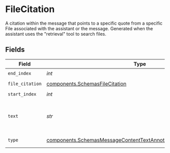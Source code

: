 # FileCitation

A citation within the message that points to a specific quote from a specific File associated with the assistant or the message. Generated when the assistant uses the "retrieval" tool to search files.


## Fields

| Field                                                                                                                                                      | Type                                                                                                                                                       | Required                                                                                                                                                   | Description                                                                                                                                                |
| ---------------------------------------------------------------------------------------------------------------------------------------------------------- | ---------------------------------------------------------------------------------------------------------------------------------------------------------- | ---------------------------------------------------------------------------------------------------------------------------------------------------------- | ---------------------------------------------------------------------------------------------------------------------------------------------------------- |
| `end_index`                                                                                                                                                | *int*                                                                                                                                                      | :heavy_check_mark:                                                                                                                                         | N/A                                                                                                                                                        |
| `file_citation`                                                                                                                                            | [components.SchemasFileCitation](../../models/shared/schemasfilecitation.md)                                                                               | :heavy_check_mark:                                                                                                                                         | N/A                                                                                                                                                        |
| `start_index`                                                                                                                                              | *int*                                                                                                                                                      | :heavy_check_mark:                                                                                                                                         | N/A                                                                                                                                                        |
| `text`                                                                                                                                                     | *str*                                                                                                                                                      | :heavy_check_mark:                                                                                                                                         | The text in the message content that needs to be replaced.                                                                                                 |
| `type`                                                                                                                                                     | [components.SchemasMessageContentTextAnnotationsFileCitationObjectType](../../models/shared/schemasmessagecontenttextannotationsfilecitationobjecttype.md) | :heavy_check_mark:                                                                                                                                         | Always `file_citation`.                                                                                                                                    |